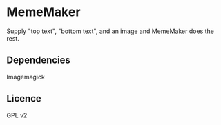 # MemeMaker
Supply "top text", "bottom text", and an image and MemeMaker does the rest.

## Dependencies
Imagemagick

## Licence
GPL v2
